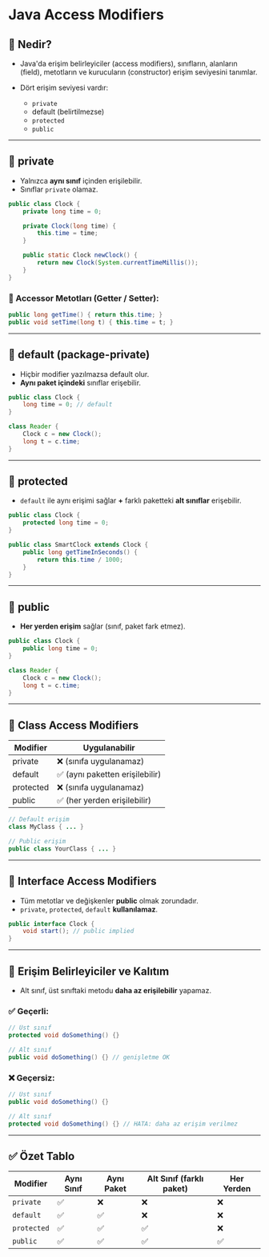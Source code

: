 # Java Access Modifiers

## 🔹 Nedir?

* Java'da erişim belirleyiciler (access modifiers), sınıfların, alanların (field), metotların ve kurucuların (constructor) erişim seviyesini tanımlar.
* Dört erişim seviyesi vardır:

    * `private`
    * default (belirtilmezse)
    * `protected`
    * `public`

---

## 🔹 private

* Yalnızca **aynı sınıf** içinden erişilebilir.
* Sınıflar `private` olamaz.

```java
public class Clock {
    private long time = 0;

    private Clock(long time) {
        this.time = time;
    }

    public static Clock newClock() {
        return new Clock(System.currentTimeMillis());
    }
}
```

### 📌 Accessor Metotları (Getter / Setter):

```java
public long getTime() { return this.time; }
public void setTime(long t) { this.time = t; }
```

---

## 🔹 default (package-private)

* Hiçbir modifier yazılmazsa default olur.
* **Aynı paket içindeki** sınıflar erişebilir.

```java
public class Clock {
    long time = 0; // default
}

class Reader {
    Clock c = new Clock();
    long t = c.time;
}
```

---

## 🔹 protected

* `default` ile aynı erişimi sağlar **+** farklı paketteki **alt sınıflar** erişebilir.

```java
public class Clock {
    protected long time = 0;
}

public class SmartClock extends Clock {
    public long getTimeInSeconds() {
        return this.time / 1000;
    }
}
```

---

## 🔹 public

* **Her yerden erişim** sağlar (sınıf, paket fark etmez).

```java
public class Clock {
    public long time = 0;
}

class Reader {
    Clock c = new Clock();
    long t = c.time;
}
```

---

## 🔹 Class Access Modifiers

| Modifier  | Uygulanabilir                  |
| --------- | ------------------------------ |
| private   | ❌ (sınıfa uygulanamaz)         |
| default   | ✅ (aynı paketten erişilebilir) |
| protected | ❌ (sınıfa uygulanamaz)         |
| public    | ✅ (her yerden erişilebilir)    |

```java
// Default erişim
class MyClass { ... }

// Public erişim
public class YourClass { ... }
```

---

## 🔹 Interface Access Modifiers

* Tüm metotlar ve değişkenler **public** olmak zorundadır.
* `private`, `protected`, `default` **kullanılamaz**.

```java
public interface Clock {
    void start(); // public implied
}
```

---

## 🔹 Erişim Belirleyiciler ve Kalıtım

* Alt sınıf, üst sınıftaki metodu **daha az erişilebilir** yapamaz.

### ✅ Geçerli:

```java
// Üst sınıf
protected void doSomething() {}

// Alt sınıf
public void doSomething() {} // genişletme OK
```

### ❌ Geçersiz:

```java
// Üst sınıf
public void doSomething() {}

// Alt sınıf
protected void doSomething() {} // HATA: daha az erişim verilmez
```

---

## ✅ Özet Tablo

| Modifier    | Aynı Sınıf | Aynı Paket | Alt Sınıf (farklı paket) | Her Yerden |
| ----------- | ---------- | ---------- | ------------------------ | ---------- |
| `private`   | ✅          | ❌          | ❌                        | ❌          |
| `default`   | ✅          | ✅          | ❌                        | ❌          |
| `protected` | ✅          | ✅          | ✅                        | ❌          |
| `public`    | ✅          | ✅          | ✅                        | ✅          |
